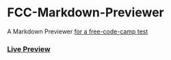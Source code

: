 # FCC-Markdown-Previewer
A Markdown Previewer
[for a free-code-camp test](https://www.freecodecamp.org/learn/front-end-development-libraries/front-end-development-libraries-projects/build-a-markdown-previewer)


### [Live Preview](https://talal-markdown-previewer.pages.dev/)
